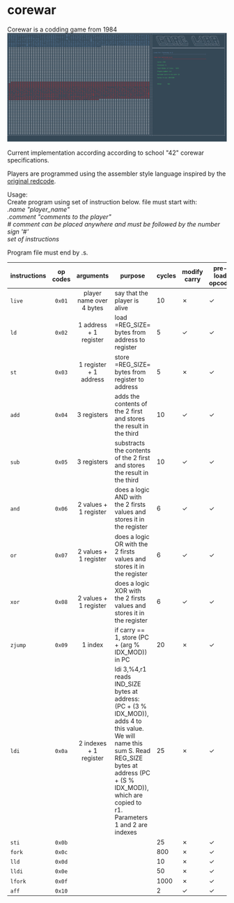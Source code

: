 # corewar

Corewar is a codding game from 1984
<br><img src="corewar-animation.gif" alt="corewar-animation" width="1195"/>

Current implementation according according to school "42" corewar specifications.</br>

Players are programmed using the assembler style language inspired by the <a href="http://vyznev.net/corewar/guide.html"> original redcode</a>.</br>

Usage:</br>
Create program using set of instruction below. file must start with:</br>
*.name "player_name"*</br>
*.comment "comments to the player"*</br>
*\# comment can be placed anywhere and must be followed by the number sign '#'*</br>
*set of instructions*</br>

Program file must end by .s.  

| instructions | op codes | arguments                | purpose                                                                                                                                                                                                                       | cycles | modify carry | pre-load opcode |
|--------------|:----------:|:--------------------------:|-------------------------------------------------------------------------------------------------------------------------------------------------------------------------------------------------------------------------------|--------|--------------|-----------------|
| `live`       | `0x01`   | player name over 4 bytes | say that the player is alive                                                                                                                                                                                                  |     10 | ✗            | ✓               |
| `ld`         | `0x02`   | 1 address + 1 register   | load =REG_SIZE= bytes from address to register                                                                                                                                                                                |      5 | ✓            | ✓               |
| `st`         | `0x03`   | 1 register + 1 address   | store =REG_SIZE= bytes from register to address                                                                                                                                                                               |      5 | ✗            | ✓               |
| `add`        | `0x04`   | 3 registers              | adds the contents of the 2 first and stores the result in the third                                                                                                                                                           |     10 | ✓            | ✓               |
| `sub`        | `0x05`   | 3 registers              | substracts the contents of the 2 first and stores the result in the third                                                                                                                                                     |     10 | ✓            | ✓               |
| `and`        | `0x06`   | 2 values + 1 register    | does a logic AND with the 2 firsts values and stores it in the register                                                                                                                                                       |      6 | ✓            | ✓               |
| `or`         | `0x07`   | 2 values + 1 register    | does a logic OR with the 2 firsts values and stores it in the register                                                                                                                                                        |      6 | ✓            | ✓               |
| `xor`        | `0x08`   | 2 values + 1 register    | does a logic XOR with the 2 firsts values and stores it in the register                                                                                                                                                       |      6 | ✓            | ✓               |
| `zjump`      | `0x09`   | 1 index                  | if carry == 1, store (PC + (arg % IDX_MOD)) in PC                                                                                                                                                                             |     20 | ✗            | ✓               |
| `ldi`        | `0x0a`   | 2 indexes + 1 register   | ldi 3,%4,r1 reads IND_SIZE bytes at address: (PC + (3 % IDX_MOD)), adds 4 to this value. We will name this sum S. Read REG_SIZE bytes at address (PC + (S % IDX_MOD)), which are copied to r1. Parameters 1 and 2 are indexes |     25 | ✗            | ✓               |
| `sti`        | `0x0b`   |                          |                                                                                                                                                                                                                               |     25 | ✗            | ✓               |
| `fork`       | `0x0c`   |                          |                                                                                                                                                                                                                               |    800 | ✗            | ✓               |
| `lld`        | `0x0d`   |                          |                                                                                                                                                                                                                               |     10 | ✗            | ✓               |
| `lldi`       | `0x0e`   |                          |                                                                                                                                                                                                                               |     50 | ✗            | ✓               |
| `lfork`      | `0x0f`   |                          |                                                                                                                                                                                                                               |   1000 | ✗            | ✓               |
| `aff`        | `0x10`   |                          |                                                                                                                                                                                                                               |      2 | ✓            | ✓ 	           |
